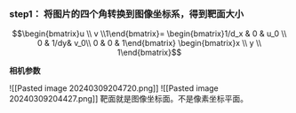 
### step1： 将图片的四个角转换到图像坐标系，得到靶面大小

$$\begin{bmatrix}u \\ v \\1\end{bmatrix}=
\begin{bmatrix}1/d_x & 0 & u_0 \\ 0 & 1/dy& v_0\\ 0 & 0 & 1\end{bmatrix}
\begin{bmatrix}x  \\ y \\ 1\end{bmatrix}$$






























**相机参数**

![[Pasted image 20240309204720.png]]
![[Pasted image 20240309204427.png]]
靶面就是图像坐标面。不是像素坐标平面。